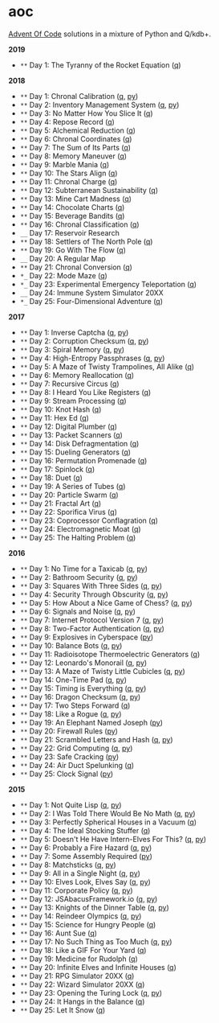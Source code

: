 # aoc
[Advent Of Code](http://adventofcode.com/) solutions in a mixture of Python and Q/kdb+.

**2019**

  - `**` Day 1: The Tyranny of the Rocket Equation ([q](2019/01.q))
  
**2018**

  - `**` Day 1: Chronal Calibration ([q](2018/01.q), [py](2018/01.py))
  - `**` Day 2: Inventory Management System ([q](2018/02.q), [py](2018/02.py))
  - `**` Day 3: No Matter How You Slice It ([q](2018/03.q))
  - `**` Day 4: Repose Record ([q](2018/04.q))
  - `**` Day 5: Alchemical Reduction ([q](2018/05.q))
  - `**` Day 6: Chronal Coordinates ([q](2018/06.q))
  - `**` Day 7: The Sum of Its Parts ([q](2018/07.q))
  - `**` Day 8: Memory Maneuver ([q](2018/08.q))
  - `**` Day 9: Marble Mania ([q](2018/09.q))
  - `**` Day 10: The Stars Align ([q](2018/10.q))
  - `**` Day 11: Chronal Charge ([q](2018/11.q))
  - `**` Day 12: Subterranean Sustainability ([q](2018/12.q))
  - `**` Day 13: Mine Cart Madness ([q](2018/13.q))
  - `**` Day 14: Chocolate Charts ([q](2018/14.q))
  - `**` Day 15: Beverage Bandits ([q](2018/15.q))
  - `**` Day 16: Chronal Classification ([q](2018/16.q))
  - `__` Day 17: Reservoir Research
  - `**` Day 18: Settlers of The North Pole ([q](2018/18.q))
  - `**` Day 19: Go With The Flow ([q](2018/19.q))
  - `__` Day 20: A Regular Map
  - `**` Day 21: Chronal Conversion ([q](2018/21.q))
  - `*_` Day 22: Mode Maze ([q](2018/22.q))
  - `*_` Day 23: Experimental Emergency Teleportation ([q](2018/23.q))
  - `__` Day 24: Immune System Simulator 20XX
  - `*_` Day 25: Four-Dimensional Adventure ([q](2018/25.q))

**2017**

  - `**` Day 1: Inverse Captcha ([q](2017/01.q), [py](2017/01.py))
  - `**` Day 2: Corruption Checksum ([q](2017/02.q), [py](2017/02.py))
  - `**` Day 3: Spiral Memory ([q](2017/03.q), [py](2017/03.py))
  - `**` Day 4: High-Entropy Passphrases ([q](2017/04.q), [py](2017/04.py))
  - `**` Day 5: A Maze of Twisty Trampolines, All Alike ([q](2017/05.q))
  - `**` Day 6: Memory Reallocation ([q](2017/06.q))
  - `**` Day 7: Recursive Circus ([q](2017/07.q))
  - `**` Day 8: I Heard You Like Registers ([q](2017/08.q))
  - `**` Day 9: Stream Processing ([q](2017/09.q))
  - `**` Day 10: Knot Hash ([q](2017/10.q))
  - `**` Day 11: Hex Ed ([q](2017/11.q))
  - `**` Day 12: Digital Plumber ([q](2017/12.q))
  - `**` Day 13: Packet Scanners ([q](2017/13.q))
  - `**` Day 14: Disk Defragmentation ([q](2017/14.q))
  - `**` Day 15: Dueling Generators ([q](2017/15.q))
  - `**` Day 16: Permutation Promenade ([q](2017/16.q))
  - `**` Day 17: Spinlock ([q](2017/17.q))
  - `**` Day 18: Duet ([q](2017/18.q))
  - `**` Day 19: A Series of Tubes ([q](2017/19.q))
  - `**` Day 20: Particle Swarm ([q](2017/20.q))
  - `**` Day 21: Fractal Art  ([q](2017/21.q))
  - `**` Day 22: Sporifica Virus ([q](2017/22.q))
  - `**` Day 23: Coprocessor Conflagration ([q](2017/23.q))
  - `**` Day 24: Electromagnetic Moat ([q](2017/24.q))
  - `**` Day 25: The Halting Problem ([q](2017/25.q))

**2016**

 - `**` Day 1: No Time for a Taxicab ([q](2016/01.q), [py](2016/01.py))
 - `**` Day 2: Bathroom Security ([q](2016/02.q), [py](2016/02.py))
 - `**` Day 3: Squares With Three Sides ([q](2016/03.q), [py](2016/03.py))
 - `**` Day 4: Security Through Obscurity ([q](2016/04.q), [py](2016/04.py))
 - `**` Day 5: How About a Nice Game of Chess? ([q](2016/05.q), [py](2016/05.py))
 - `**` Day 6: Signals and Noise ([q](2016/06.q), [py](2016/06.py))
 - `**` Day 7: Internet Protocol Version 7 ([q](2016/07.q), [py](2016/07.py))
 - `**` Day 8: Two-Factor Authentication ([q](2016/08.q), [py](2016/08.py))
 - `**` Day 9: Explosives in Cyberspace ([py](2016/09.py))
 - `**` Day 10: Balance Bots ([q](2016/10.q), [py](2016/10.py))
 - `**` Day 11: Radioisotope Thermoelectric Generators ([q](2016/11.q))
 - `**` Day 12: Leonardo's Monorail ([q](2016/12.q), [py](2016/12.py))
 - `**` Day 13: A Maze of Twisty Little Cubicles ([q](2016/13.q), [py](2016/13.py))
 - `**` Day 14: One-Time Pad ([q](2016/14.q), [py](2016/14.py))
 - `**` Day 15: Timing is Everything ([q](2016/15.q), [py](2016/15.py))
 - `**` Day 16: Dragon Checksum ([q](2016/16.q), [py](2016/16.py))
 - `**` Day 17: Two Steps Forward ([q](2016/17.q))
 - `**` Day 18: Like a Rogue ([q](2016/18.q), [py](2016/18.py))
 - `**` Day 19: An Elephant Named Joseph ([py](2016/19.py))
 - `**` Day 20: Firewall Rules ([py](2016/20.py))
 - `**` Day 21: Scrambled Letters and Hash ([q](2016/21.q), [py](2016/21.py))
 - `**` Day 22: Grid Computing ([q](2016/22.q), [py](2016/22.py))
 - `**` Day 23: Safe Cracking ([py](2016/23.py))
 - `**` Day 24: Air Duct Spelunking ([q](2016/24.q))
 - `**` Day 25: Clock Signal ([py](2016/25.py))

**2015**

 - `**` Day 1: Not Quite Lisp ([q](2015/01.q), [py](2015/01.py))
 - `**` Day 2: I Was Told There Would Be No Math ([q](2015/02.q), [py](2015/02.py))
 - `**` Day 3: Perfectly Spherical Houses in a Vacuum ([q](2015/03.q))
 - `**` Day 4: The Ideal Stocking Stuffer ([q](2015/04.q))
 - `**` Day 5: Doesn't He Have Intern-Elves For This? ([q](2015/05.q), [py](2015/05.py))
 - `**` Day 6: Probably a Fire Hazard ([q](2015/06.q), [py](2015/06.py))
 - `**` Day 7: Some Assembly Required ([py](2015/07.py))
 - `**` Day 8: Matchsticks ([q](2015/08.q), [py](2015/08.py))
 - `**` Day 9: All in a Single Night ([q](2015/09.q), [py](2015/09.py))
 - `**` Day 10: Elves Look, Elves Say ([q](2015/10.q), [py](2015/10.py))
 - `**` Day 11: Corporate Policy ([q](2015/11.q), [py](2015/11.py))
 - `**` Day 12: JSAbacusFramework.io ([q](2015/12.q), [py](2015/12.py))
 - `**` Day 13: Knights of the Dinner Table ([q](2015/13.q), [py](2015/13.py))
 - `**` Day 14: Reindeer Olympics ([q](2015/14.q), [py](2015/14.py))
 - `**` Day 15: Science for Hungry People ([q](2015/15.q))
 - `**` Day 16: Aunt Sue ([q](2015/16.q))
 - `**` Day 17: No Such Thing as Too Much ([q](2015/17.q), [py](2015/17.py))
 - `**` Day 18: Like a GIF For Your Yard ([q](2015/18.q))
 - `**` Day 19: Medicine for Rudolph ([q](2015/19.q))
 - `**` Day 20: Infinite Elves and Infinite Houses ([q](2015/20.q))
 - `**` Day 21: RPG Simulator 20XX ([q](2015/21.q))
 - `**` Day 22: Wizard Simulator 20XX ([q](2015/22.q))
 - `**` Day 23: Opening the Turing Lock ([q](2015/23.q), [py](2015/23.py))
 - `**` Day 24: It Hangs in the Balance ([q](2015/24.q))
 - `**` Day 25: Let It Snow ([q](2015/25.q))
